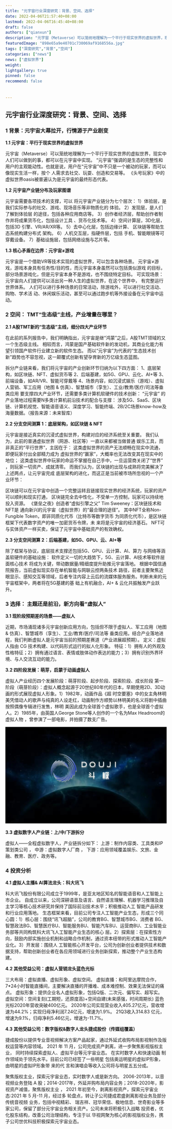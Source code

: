 ```yaml
---
title: "元宇宙行业深度研究：背景、空间、选择"
date: 2022-04-06T21:57:40+08:00
lastmod: 2022-04-06T16:45:40+08:00
draft: false
authors: ["qianxun"]
description: "元宇宙（Metaverse）可以笼统地理解为一个平行于现实世界的虚拟世界，现实中人们可以做到的事，都可以在元宇宙中实现。 “元宇宙”强调的是生态的完整性和用户的主观能动性。也就是说，用户在“元宇宙”中不只是一个被动的玩家，而可以像现实生活一样，按个人需求去社交、玩耍、创造和交易等。"
featuredImage: "898e65a9e40701c730069af9168556a.jpg"
tags: ["深度研究","背景","空间"]
categories: ["news"]
news: ["虚拟世界"]
weight: 
lightgallery: true
pinned: false
recommend: false


---
```


## 元宇宙行业深度研究：背景、空间、选择



### 1 背景：元宇宙大幕拉开，行情源于产业剧变

**1.1 元宇宙：平行于现实世界的虚拟世界**



元宇宙（Metaverse）可以笼统地理解为一个平行于现实世界的虚拟世界，现实中人们可以做到的事，都可以在元宇宙中实现。 “元宇宙”强调的是生态的完整性和用户的主观能动性。也就是说，用户在“元宇宙”中不只是一个被动的玩家，而可以像现实生活一样，按个 人需求去社交、玩耍、创造和交易等。 《头号玩家》中的虚拟世界oasis被普遍认为是元宇宙的最终形态代表。



**1.2 元宇宙产业链分布及玩家图谱**



元宇宙需要各项技术的支撑，可以 将元宇宙产业链分为七个层次： 1）体验层，是我们实际参与的社交、游戏、现场音乐等非物质化的 体验。 2）发现层，是人们了解到体验层 的途径，包括各种应用商店等。 3）创作者经济层，帮助创作者制作并将成果货币化，包括设计工具 、货币化技术等。 4）空间计算层，3D化层，包括3D 引擎、VR/AR/XR等。 5）去中心化层，包括边缘计算、 区块链等帮助生态系统构建分布式 架构。 6）人机交互层，指硬件层，包括 手机、智能眼镜等可穿戴设备。 7）基础设施层，包括网络设施与芯片等。



**1.3 核心矛盾在边界：元宇宙≠游戏**



元宇宙是一个借助VR等技术实现的虚拟世界，可以包含各种场景。 元宇宙≠游戏，游戏本身具有任务性/目的性，而元宇宙本身虽然可以包括类似游戏 的目标，部分场景游戏化，但是元宇宙本身不是游戏，也不围绕特定目标。 可实现场景：元宇宙向人们提供可以活出另一种人生的虚拟世界，在这个世界中， 有完整运行世界体系。 人们可以进行多种场景的日常活动，除游戏外，可以进行社交活动、购物、学术活 动、休闲娱乐活动，甚至可以通过跑步机等外接设备在元宇宙中运动。



### 2 空间： TMT“生态级”主线，产业增量在哪里？



**2.1 A股TMT新的“生态级”主线，细分四大产业环节**



在此前的系列报告中，我们明确指出，元宇宙是继“鸿蒙”之后，A股TMT领域的又一个生态级主线。 相较而言，鸿蒙是国产基础软件新的发动机，其商业化能力有望引领国产软件行业建立新的软件生态。 而以“元宇宙”为代表的“生态技术创新”趋势也不容忽视，这一颠覆式创新有望孕育新的万亿级生态蓝图。



拆分产业链来看，我们将元宇宙的产业创新环节归纳为以下四方面： 1、底层架构，如区块链、NFT、虚拟货币等 2、后端基建，如5G、GPU、云化、AI+等 3、前端设备，如AR/VR、智能可穿戴等 4、场景内容，如沉浸式娱乐（游戏）、虚拟人营销、军工应用（地图 & 仿真）、智慧城市（孪生）、工业/教育/医疗/司法等垂类应用 要支撑四大产业环节，还需要多类计算机软硬件的技术创新： “元宇宙” 的产业落地过程需要N多类计算机前沿技术的配合与支撑： 涉及5G、SaaS、区块链、计算机视觉、智能语音语义、深度学习、智能终端、2B/2C场景know-how及海量数据。（报告来源：未来智库）



**2.2 分支空间测算 1：底层架构，如区块链 & NFT**



元宇宙是接近真实的沉浸式虚拟世界，构建对应的经济系统至关重要。 我们认为，此前的普通虚拟世界（网游、社区等）一直以来都被当做普通 娱乐工具，而非真正的“平行世界”，主因在于： 这类虚拟世界的资产无法顺畅在现实中流通，即便玩家付出全部精力成为 虚拟世界的“赢家”，大概率也无法改变其在现实中的地位； 这类虚拟世界中玩家的命运不掌握在自己手中，一旦运营商关闭了“世界” ，则玩家一切资产、成就清零。 而我们认为，区块链的出现与成熟将完美解决了上述两点，让元宇宙完成 底层架构的进化，而这正是当前被市场所忽视的一个产业环节：



区块链可以在元宇宙中创造一个完整运转且链接现实世界的经济系统，玩家的资产可以顺利和现实打通， 区块链完全去中性化，不受单一方控制，玩家可以持续地投入资源。 《堡垒之夜》创造者“虚拟引擎之父” Tim Sweeney：区块链技术和NFT是 通向新兴的元宇宙（虚拟世界）的“最合理的途径”。 其中NFT全称Non-Fungible Token，即非同质化代币（比特币等数字货币 为同质化代币），是区块链框架下代表数字资产的唯一加密货币令牌，未 来将是元宇宙的经济基石。 NFT可与实体资产一样买卖，保证了元宇宙中基础资产的有效确权。



**2.3 分支空间测算 2：后端基建，如5G、GPU、云、AI+等**



除了框架与协议，底层技术支撑还包括5G、GPU、云计算、AI、算力 与网络等涵盖软硬件的基础设施： 软件定义一切的大趋势下，5G、云计算、AI技术等软件层面核心技术 将成为关键，带动数据量/精细度提升助推元宇宙落地。 根据中国信通院报告，当前虚拟现实存在单机智能与网联云控两条技术 路径，前者主要聚焦近眼显示、感知交互等领域，后者专注内容上云后的流媒体服务服务。判断未来的元宇宙框架中，两者将在5G基建的基 础上有机融合，AI+ & 云化共振触发产业跃升。



### 3 选择： 主题还是前沿，新方向看“虚拟人”



**3.1 现阶段预期差的场景——虚拟人**



近期，市场涌现诸多元宇宙创新应用方向，包括但不限于虚拟人、军工应用（地图 & 仿真）、智慧城市（孪生）、工业/教育/医疗/司法等 垂类应用。结合产业落地进程，我们判断虚拟人是元宇宙当前的预期差赛道（产业进展超预期）。 定义：虚拟人指由 CG 技术构建、以代码形式运行的拟人化形象。 特征：1）拥有人的外观及性格特征；2）拥有通过语言、表情或肢体动作表达的能力；3）拥有识别外界环境、与人交流互动的能力。



**3.2 四阶段发展：萌芽，启蒙于动画虚拟人**



虚拟人产业经历四个发展阶段：萌芽阶段、起步阶段、探索阶段、成长阶段 第一阶段（萌芽阶段）：虚拟人概念起源于20世纪80年代的日本，早期使用2D、3D动画的形式展现虚拟人形象。1）1982年，动画作品《超 时空要塞》中的女主角林明美凭借动人的歌声与纯真的人设走红，动画制作方顺势以林明美的名义将剧中插曲按照偶像专辑进行发售，林明 美因此成为全球首个虚拟歌手，也是全球首个虚拟人。2）1985年，由英国人George Stone等人创作的一个名为Max Headroom的虚拟人物 ，曾参演了一部电影，并拍摄了数支广告。



![](898e65a9e40701c730069af9168556a.jpg)



**3.3 虚拟数字人产业链：上/中/下游拆分**





虚拟人——全程虚拟数字人，产业链拆分如下： 上游：制作内容类、工具类和IP策划类公司 ， 中游：虚拟数字人厂商 ， 下游：应用领域覆盖娱乐、文旅、金融、教育、医疗、政务等。





### 4 投资分析





**4.1 虚拟人主播& AI算法龙头：科大讯飞**





科大讯飞股份有限公司成立于1999年，是亚太地区知名的智能语音和人工智能上市企业。 自成立以来，公司深耕语音及语言、自然语言理解、机器学习推理及自主学习等核心技术研究并保持了国际前沿技术水平；积极推动人工 智能产品研发和行业应用落地。 生态框架来看，目前公司专注人工智能产业生态，形成三个同心圆：1）核心层：围绕“讯飞超脑”，公司的教育BG、智慧城市BG、消费者 BG、智慧政法BG、智慧医疗BU、智能服务BU、智能汽车BU、运营商BU、工业智能业务部等共同构筑科大讯飞人工智能产业生态的核心 层。2）探索层：在探索性方向，鼓励内部实施创业机制和战略合作机制，通过资本纽带的形式推动人工智能产业化。3）开发层：围绕人 工智能核心开发平台，公司为创新创业者提供技术和数据支持，帮助创新创业者在各应用领域进行业务创新探索，推动整个产业生态构建。





**4.2 其他受益公司：虚拟人营销龙头蓝色光标**





三大布局：虚拟直播、虚拟形象、虚拟空间。 虚拟直播：和阿里达摩院合作，7*24小时智能直播间，主要解决直播的开播难、成本难控制、效果无法保证的痛点。 虚拟形象：提供企业名人虚拟形象，包括Q版、二次元、偏写实、超写实。 虚拟空间：空间复刻(工期短，还原度高)+空间自建(未来感强，时间周期长) 蓝色光标2020年营收突破400亿元。 2020年公司实现营业收入405.27亿元，营收增速为44.2%；实现归母净利润7.24亿元，增速为1.9%。 21Q3收入314.83 亿元，增速为9.1%，归母净利5.46亿元，增速为-11.7%。





**4.3 其他受益公司：数字版权&数字人龙头捷成股份（传媒组覆盖）**





捷成股份以提供专业音视频解决方案产品起家，通过外延式收购布局影视制作及版权运营等内容领域。 2021 年 11 月，公司完成资产剥离，进一步聚焦影视版权主业， 同时持续探索虚拟人、虚拟平台等元宇宙业态。 在实时数字人和快速动画 制作领域处于领先水平。目前公司已经签了一些明星 包括奥运明星的虚拟IP形象，由明星的虚拟IP形象带 来的代 言和演唱会等收入公司将与明星五五分成。





聚焦版权主业，探索元宇宙业态，实时数字人或是新方向。 2006-2013年，以音视频业务登陆 A 股；2014-2017年，外延并购布局内容业务；2018-2020年，影视资产减值，聚焦版权主业 ， 2021 年初至今，剥离影视资产，探索元宇宙业态:2021 年 5 月-11 月，经过多 轮盘点，转让子公司捷成君盛剥离影视业务及部分传统音视频 业务，包括中视精彩、 瑞吉祥、冠华荣信、极地信息、世奇影业等多家公司，保留了部分元宇宙业务相关资产。公司未来将积极引入战略 投资者，优化股东结构，改善公司治理结构，专注于以 华视网聚为核心的影视版权业务，携子公司世优科技积极探索元宇宙业态。
